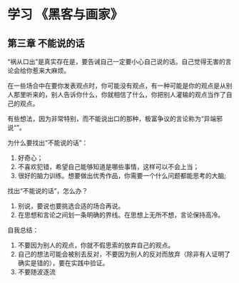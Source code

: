 # 学习 《黑客与画家》

## 第三章 不能说的话

“祸从口出”是真实存在是，要告诫自己一定要小心自己说的话。自己觉得无害的言论会给你惹来大麻烦。

在一些场合中在要你发表观点时，你可能没有观点，有一种可能是你的观点是从别人那里听来的，别人告诉你什么，你就相信了什么，你把别人灌输的观点当作了自己的观点。

有些想法，因为非常特别，而不能说出口的那种，极富争议的言论称为“异端邪说“”。

为什么要找出“不能说的话”：

1. 好奇心；
2. 不喜欢犯错，希望自己能够知道是哪些事情，这样可以不会上当；
3. 很好的脑力训练。想要做出优秀作品，你需要一个什么问题都能思考的大脑;

找出“不能说的话”，怎么办？

1. 别说，要说也要挑选合适的场合再说。
2. 在思想和言论之间划一条明确的界线。在思想上无所不想，言论保持高冷。

自我总结：

1. 不要因为别人的观点，你就不假思索的放弃自己的观点。
2. 自己的想法可能会被别去反对，不要因为别人的反对而放弃（除非有人证明了确实是错的），要在实践中验证。
3. 不要随波逐流
